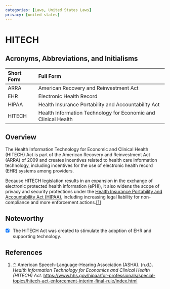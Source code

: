 ```yaml
---
categories: [Laws, United States Laws]
privacy: [united states]
---
```


# HITECH

## Acronyms, Abbreviations, and Initialisms

Short Form | Full Form
:--- | :---
ARRA | American Recovery and Reinvestment Act
EHR | Electronic Health Record
HIPAA | Health Insurance Portability and Accountability Act
HITECH | Health Information Technology for Economic and Clinical Health

## Overview

<span id="rev1"></span>The Health Information Technology for Economic and Clinical Health (HITECH) Act is part of the American Recovery and Reinvestment Act (ARRA) of 2009 and creates incentives related to health care information technology, including incentives for the use of electronic health record (EHR) systems among providers.

Because HITECH legislation results in an expansion in the exchange of electronic protected health information (ePHI), it also widens the scope of privacy and security protections under the [Health Insurance Portability and Accountability Act (HIPAA)](/laws/hipaa.md), including increasing legal liability for non-compliance and more enforcement actions.[[1]](#ref1)

## Noteworthy

- [x] The HITECH Act was created to stimulate the adoption of EHR and supporting technology.

## References

1. <span id="ref1"></span>[⌃](#rev1) American Speech-Language-Hearing Association (ASHA). (n.d.). *Health Information Technology for Economics and Clinical Health (HITECH) Act*. https://www.hhs.gov/hipaa/for-professionals/special-topics/hitech-act-enforcement-interim-final-rule/index.html